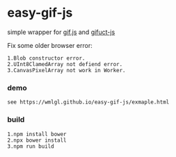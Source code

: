 # easy-gif-js
simple wrapper for [gif.js](https://github.com/jnordberg/gif.js) and [gifuct-js](https://github.com/matt-way/gifuct-js)

Fix some older browser error:
    
    1.Blob constructor error.
    2.UInt8ClamedArray not defiend error.
    3.CanvasPixelArray not work in Worker.


### demo

    see https://wmlgl.github.io/easy-gif-js/exmaple.html


### build

    1.npm install bower
    2.npx bower install
    3.npm run build